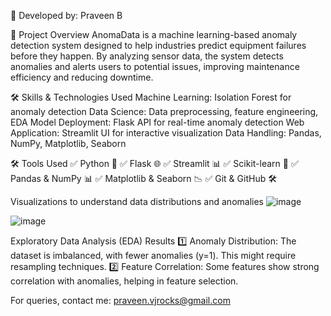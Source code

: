 👤 Developed by: Praveen B

📌 Project Overview
AnomaData is a machine learning-based anomaly detection system designed to help industries predict equipment failures before they happen. By analyzing sensor data, the system detects anomalies and alerts users to potential issues, improving maintenance efficiency and reducing downtime.

🛠️ Skills & Technologies Used
Machine Learning: Isolation Forest for anomaly detection
Data Science: Data preprocessing, feature engineering, EDA
Model Deployment: Flask API for real-time anomaly detection
Web Application: Streamlit UI for interactive visualization
Data Handling: Pandas, NumPy, Matplotlib, Seaborn

🛠️ Tools Used
✅ Python 🐍
✅ Flask 🌐
✅ Streamlit 📊
✅ Scikit-learn 🤖
✅ Pandas & NumPy 📊
✅ Matplotlib & Seaborn 📉
✅ Git & GitHub 🛠️

Visualizations to understand data distributions and anomalies
![image](https://github.com/user-attachments/assets/a9799dd9-f7c0-429c-a5e9-a09989c03429)

![image](https://github.com/user-attachments/assets/b8afc484-f642-47f8-ac7a-1a1f0583ec09)


Exploratory Data Analysis (EDA) Results
1️⃣ Anomaly Distribution: The dataset is imbalanced, with fewer anomalies (y=1). This might require resampling techniques.
2️⃣ Feature Correlation: Some features show strong correlation with anomalies, helping in feature selection.






For queries, contact me: praveen.vjrocks@gmail.com 
